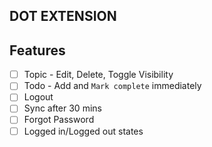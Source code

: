 ## DOT EXTENSION

## Features
- [ ] Topic - Edit, Delete, Toggle Visibility
- [ ] Todo - Add and `Mark complete` immediately
- [ ] Logout
- [ ] Sync after 30 mins
- [ ] Forgot Password
- [ ] Logged in/Logged out states